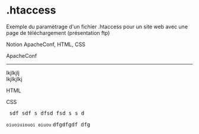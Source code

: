 # .htaccess
<p>Exemple du paramètrage d'un fichier .htaccess pour un site web avec une page de téléchargement (présentation ftp)</p>
<p>Notion ApacheConf, HTML, CSS</p>


<p>ApacheConf<hr>lkjlkjlj<br>lkjlkjlkj</p>
<p>HTML</p>
<p>CSS</p>
<pre> sdf sdf s dfsd fsd s s d </pre>
<code>oiuoiuiouoi oiuou</code>
<kbd>dfgdfgdf dfg </kbd>
